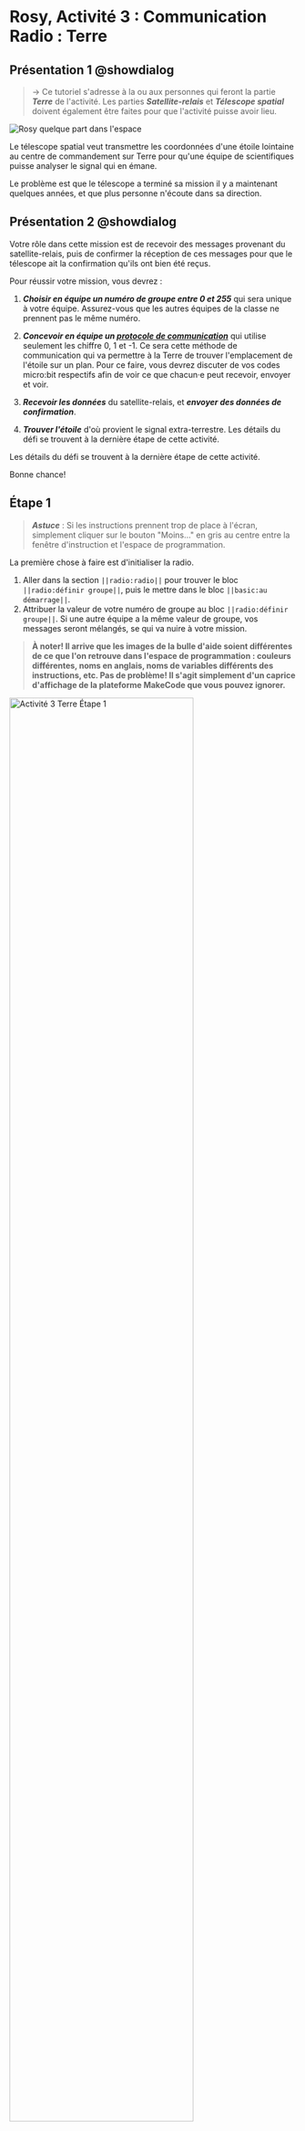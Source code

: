 # Rosy, Activité 3 : Communication Radio : Terre

## Présentation 1 @showdialog

> -> Ce tutoriel s'adresse à la ou aux personnes qui feront la partie ***Terre*** de l'activité. Les parties ***Satellite-relais*** et ***Télescope spatial*** doivent également être faites pour que l'activité puisse avoir lieu.

![Rosy quelque part dans l'espace](https://raw.githubusercontent.com/GenieLabMtl/Rosy_microbit/master/static/images/Activity_03/Rosy_Terre_Mars.png)

Le télescope spatial veut transmettre les coordonnées d'une étoile lointaine au centre de commandement sur Terre pour qu'une équipe de scientifiques puisse analyser le signal qui en émane.

Le problème est que le télescope a terminé sa mission il y a maintenant quelques années, et que plus personne n'écoute dans sa direction.

## Présentation 2 @showdialog

Votre rôle dans cette mission est de recevoir des messages provenant du satellite-relais, puis de confirmer la réception de ces messages pour que le télescope ait la confirmation qu'ils ont bien été reçus.

Pour réussir votre mission, vous devrez :

1. ***Choisir en équipe un numéro de groupe entre 0 et 255*** qui sera unique à votre équipe. Assurez-vous que les autres équipes de la classe ne prennent pas le même numéro.

2. ***Concevoir en équipe un [protocole de communication](https://fr.wikipedia.org/wiki/Protocole_de_communication)*** qui utilise seulement les chiffre 0, 1 et -1. Ce sera cette méthode de communication qui va permettre à la Terre de trouver l'emplacement de l'étoile sur un plan. Pour ce faire, vous devrez discuter de vos codes micro:bit respectifs afin de voir ce que chacun·e peut recevoir, envoyer et voir.
3. ***Recevoir les données*** du satellite-relais, et ***envoyer des données de confirmation***.
4. ***Trouver l'étoile*** d'où provient le signal extra-terrestre. Les détails du défi se trouvent à la dernière étape de cette activité.

Les détails du défi se trouvent à la dernière étape de cette activité.

Bonne chance!


## Étape 1

> ***Astuce*** : Si les instructions prennent trop de place à l'écran, simplement cliquer sur le bouton "Moins..." en gris au centre entre la fenêtre d'instruction et l'espace de programmation.

La première chose à faire est d'initialiser la radio.

1. Aller dans la section ``||radio:radio||`` pour trouver le bloc ``||radio:définir groupe||``, puis le mettre dans le bloc ``||basic:au démarrage||``.
2. Attribuer la valeur de votre numéro de groupe au bloc ``||radio:définir groupe||``. Si une autre équipe a la même valeur de groupe, vos messages seront mélangés, se qui va nuire à votre mission.

>**À noter! Il arrive que les images de la bulle d'aide soient différentes de ce que l'on retrouve dans l'espace de programmation : couleurs différentes, noms en anglais, noms de variables différents des instructions, etc. Pas de problème! Il s'agit simplement d'un caprice d'affichage de la plateforme MakeCode que vous pouvez ignorer.**

<img alt="Activité 3 Terre Étape 1" src="https://raw.githubusercontent.com/GenieLabMtl/Rosy_microbit/master/static/images/Activity_03/Rosy_Act3_Terre_01.gif" width="80%">

```blocks
radio.setGroup(0)
```

## Étape 2

Lorsqu'une donnée est reçue du satellite-relais, nous voulons la voir affichée.

1. Toujours dans la section ``||radio:radio||``, trouver le bloc ``||radio:quand une donnée est reçue par radio name value||`` et le glisser dans la page de programmation.
2. Aller dans ``||logic:logique||`` pour trouver le bloc ``||logic:si <vrai> alors||`` et le mettre dans le bloc radio que l'on vient de prendre.

<img alt="Activité 3 Terre Étape 2" src="https://raw.githubusercontent.com/GenieLabMtl/Rosy_microbit/master/static/images/Activity_03/Rosy_Act3_Terre_02.gif" width="80%">

```blocks
radio.onReceivedValue(function (name, value) {
    if (True) {
    }
})
```

## Étape 3

Il faut afficher la bonne image selon les données reçues, qui peuvent être 0, 1 ou -1. Commençons par recevoir les bons messages, qui sont sous forme de [chaînes de caractères](https://fr.wikipedia.org/wiki/Cha%C3%AEne_de_caract%C3%A8res).

1. Aller dans la section ``||logic:logique||``, y trouver ``||logic: " " = " "||``, et le glisser à la place de ``||logic:<vrai>||``.
2. Dans le cercle de gauche, glisser la variable ``||variables:name||`` qui se trouve dans ``||radio:quand une donnée est reçue par radio||``.
3. Dans le cercle de droite, inscrire "terre".

<img alt="Activité 3 Terre Étape 3" src="https://raw.githubusercontent.com/GenieLabMtl/Rosy_microbit/master/static/images/Activity_03/Rosy_Act3_Terre_03.gif" width="80%">

```blocks
radio.onReceivedValue(function (name, value) {
    if (name == "terre") {

    }
})
```

## Étape 4

Affichons maintenant les données reçues, puis nettoyons ensuite l'écran.

1. Dans la section ``||basic:base||``, trouver le bloc ``||basic:montrer nombre||`` et la mettre dans notre bloc ``||logic:si...alors||``.
2. Glisser la variable ``||variables:value||`` qui se trouve dans ``||radio:quand une donnée est reçue par radio||`` dans le cercle à droite dans ``||basic:montrer nombre||``.
3. Dans la section ``||basic:base||``, trouver le bloc ``||basic:pause (ms)||`` et le mettre à la suite.
4. Trouver le bloc ``||basic:effacer l'écran||`` et le mettre à la suite.

<img alt="Activité 3 Terre Étape 4" src="https://raw.githubusercontent.com/GenieLabMtl/Rosy_microbit/master/static/images/Activity_03/Rosy_Act3_Terre_04.gif" width="80%">

```blocks
radio.onReceivedValue(function (name, value) {
    if (name == "terre") {
        basic.showNumber(value)
        basic.pause(200)
        basic.clearScreen()
    }
})
```


## Étape 5

Nous voulons maintenant pouvoir envoyer des messages de confirmation. Ils peuvent être : *flèche à gauche* (ouest), *flèche à droite* (est), *flèche en haut* (nord), *flèche en bas* (sud), et *crochet de validation*.
Pour sélectionner le message à envoyer, nous allons utiliser l'[accéléromètre](https://fr.wikipedia.org/wiki/Acc%C3%A9l%C3%A9rom%C3%A8tre) du micro:bit.

1. Dans ``||input:entrée||``, prendre le bloc ``||input:lorsque le bouton A est pressé||``.
2. Y insérer le double bloc ``||logic:si <vrai> alors...sinon||`` de la section ``||logic:logique||``
3. Aller dans la section ``||logic:logique||``, y trouver l'hexagone ``||logic:plus petit que||``, et le glisser dans le premier ``||logic:si <vrai> alors||``.
4. Dans la section ``||input:entrée||``, trouver ``||input:accélération (mg)||`` et le mettre dans le cercle à gauche du ``||logic:plus petit que||``.

<img alt="Activité 3 Terre Étape 5" src="https://raw.githubusercontent.com/GenieLabMtl/Rosy_microbit/master/static/images/Activity_03/Rosy_Act3_Terre_05.gif" width="80%">

```blocks
input.onButtonPressed(Button.A, function () {
    if (input.acceleration(Dimension.X) < 0) {

    } else {

    }
})
```


## Étape 6

Lorsque le micro:bit penche vers la gauche et que l'on appuie sur le ``||input:bouton A||``, nous allons envoyer "o" pour Ouest. Ensuite, affichons ce que nous avons envoyé.

1. Insérer le bloc ``||radio:envoyer la chaîne "" par radio||`` de la section ``||radio:radio||`` sous le "si", et inscrire la lettre "o" dans ce bloc.
2. Dans la section ``||basic:base||``, trouver le bloc ``||basic:montrer la flèche||``, la mettre dans ce bloc et choisir "Ouest".
3. Trouver le bloc ``||basic:pause (ms)||`` et le mettre à la suite, puis y inscrire le nombre 100.
4. Trouver le bloc ``||basic:effacer l'écran||`` et le mettre à la suite.

<img alt="Activité 3 Terre Étape 6" src="https://raw.githubusercontent.com/GenieLabMtl/Rosy_microbit/master/static/images/Activity_03/Rosy_Act3_Terre_06.gif" width="80%">

```blocks
input.onButtonPressed(Button.A, function () {
    if (input.acceleration(Dimension.X) < 0) {
        radio.sendString("o")
        basic.showArrow(ArrowNames.West)
        basic.pause(100)
        basic.clearScreen()
    } else {

    }
})
```

## Étape 7

Dans la section ``||logic:sinon||``, refaire la même chose, mais pour envoyer "e" pour Est.

1. Insérer le bloc ``||radio:envoyer la chaîne "" par radio||`` de la section ``||radio:radio||`` sous le ``||logic:sinon||``, et inscrire la lettre "e" dans ce bloc.
2. Dans la section ``||basic:base||``, trouver le bloc ``||basic:montrer la flèche||``, la mettre dans ce bloc et choisir "Est".
3. Trouver le bloc ``||basic:pause (ms)||`` et le mettre à la suite, puis y inscrire le nombre 100.
4. Trouver le bloc ``||basic:effacer l'écran||`` et le mettre à la suite.

<img alt="Activité 3 Terre Étape 7" src="https://raw.githubusercontent.com/GenieLabMtl/Rosy_microbit/master/static/images/Activity_03/Rosy_Act3_Terre_07.gif" width="80%">

```blocks
input.onButtonPressed(Button.A, function () {
    if (input.acceleration(Dimension.X) < 0) {
        radio.sendString("o")
        basic.showArrow(ArrowNames.West)
        basic.pause(100)
        basic.clearScreen()
    } else {
        radio.sendString("e")
        basic.showArrow(ArrowNames.East)
        basic.pause(100)
        basic.clearScreen()
    }
})
```

## Étape 8

Refaire la même chose qu'aux étapes 5 à 7, mais pour "Nord" et "Sud". La fonction *Dupliquer* va nous aider.

1. Sur le bloc ``||input:lorsque le bouton A est pressé||`` que nous avons créé à l'étape précédente, faire clic droit, puis Dupliquer.
2. Changer le ``||input:bouton A||`` pour le ``||input:bouton B||``.
3. Assigner "Y" à ``||input:accélération (mg)||``.
4. Changer "o" pour "n", et "Ouest" pour "Nord".
5. Changer "e" pour "s", et "Est" pour "Sud".

<img alt="Activité 3 Terre Étape 8" src="https://raw.githubusercontent.com/GenieLabMtl/Rosy_microbit/master/static/images/Activity_03/Rosy_Act3_Terre_08.gif" width="80%">

```blocks
input.onButtonPressed(Button.B, function () {
    if (input.acceleration(Dimension.Y) < 0) {
        radio.sendString("n")
        basic.showArrow(ArrowNames.North)
        basic.pause(100)
        basic.clearScreen()
    } else {
        radio.sendString("s")
        basic.showArrow(ArrowNames.South)
        basic.pause(100)
        basic.clearScreen()
    }
})
```

## Étape 9

Pour aider à la communication, il est pratique d'envoyer un message de validation pour signaler que le message a été bien reçu. Appuyez sur les ``||input:boutons A et B||`` en même temps nous permettra d'envoyer ce message.

Pour se faire, ajoutons un troisième bloc ``||input:lorsque le bouton A est pressé||``.

1. Créer un nouveau ``||input:lorsque le bouton A est pressé||`` et changer le ``||input:bouton A||`` pour ``||input:bouton A+B||``.
2. Y insérer le bloc ``||radio:envoyer la chaîne "" par radio||`` de la section ``||radio:radio||``, et y inscrire "ok".

<img alt="Activité 3 Terre Étape 9" src="https://raw.githubusercontent.com/GenieLabMtl/Rosy_microbit/master/static/images/Activity_03/Rosy_Act3_Terre_09.gif" width="80%">

```blocks
input.onButtonPressed(Button.AB, function () {
    radio.sendString("ok")
})
```

## Étape 10

Lorsque le message de confirmation est envoyé, affichons aussi une confirmation visuelle à notre écran.

1. Dans la section ``||basic:base||``, trouver le bloc ``||basic:montrer l'icône||`` et le mettre à la suite de ``||radio:envoyer la chaîne "ok" par radio||``.
2. Choisir l'image du crochet de validation dans le bloc ``||basic:montrer l'icône||``.
3. Trouver le bloc ``||basic:pause (ms)||``, le mettre à la suite et y inscrire le nombre 100.
4. Trouver le bloc ``||basic:effacer l'écran||`` et le mettre à la suite.

<img alt="Activité 3 Terre Étape 10" src="https://raw.githubusercontent.com/GenieLabMtl/Rosy_microbit/master/static/images/Activity_03/Rosy_Act3_Terre_10.gif" width="80%">

```blocks
input.onButtonPressed(Button.AB, function () {
    radio.sendString("ok")
    basic.showIcon(IconNames.Yes)
    basic.pause(100)
    basic.clearScreen()
})
```

## Étape 11 @showhint

Voilà, le code est maintenant prêt! Le voici au complet. N'oubliez pas de faire dérouler l'image d'aide vers le bas pour le voir au complet.

```blocks
input.onButtonPressed(Button.A, function () {
    if (input.acceleration(Dimension.X) < 0) {
        radio.sendString("o")
        basic.showArrow(ArrowNames.West)
        basic.pause(100)
        basic.clearScreen()
    } else {
        radio.sendString("e")
        basic.showArrow(ArrowNames.East)
        basic.pause(100)
        basic.clearScreen()
    }
})
input.onButtonPressed(Button.AB, function () {
    radio.sendString("ok")
    basic.showIcon(IconNames.Yes)
    basic.pause(100)
    basic.clearScreen()
})
input.onButtonPressed(Button.B, function () {
    if (input.acceleration(Dimension.Y) < 0) {
        radio.sendString("n")
        basic.showArrow(ArrowNames.North)
        basic.pause(100)
        basic.clearScreen()
    } else {
        radio.sendString("s")
        basic.showArrow(ArrowNames.South)
        basic.pause(100)
        basic.clearScreen()
    }
})
radio.onReceivedValue(function (name, value) {
    if (name == "terre") {
        basic.showNumber(value)
        basic.pause(200)
        basic.clearScreen()
    }
})
radio.setGroup(0)
```


## Étape 12

Il ne reste qu'à téléverser le code sur le micro:bit, et vous êtes prêt·e.

Si vous avez besoin de vous rafraîchir la mémoire au sujet du téléversement du code, [voyez ici la vidéo aide-mémoire](https://youtu.be/H8utNPE3sJo) par GénieLab, et [voici la procédure détaillée](https://makecode.microbit.org/device/usb) dans la documentation de MakeCode (en anglais seulement).


## Étape 13 @showdialog

Lorsque vos coéquipiers et coéquipières seront prêtes, vous pourrez commencer à recevoir et interpréter les données critiques à la mission, qui se trouvent à la prochaine étape.
En attendant, vous pouvez :

1. Vous pratiquer pour maitriser les boutons.
2. Pouvez-vous trouver une façon d'améliorer l'affichage à l'écran du micro:bit?

Lorsque tout le monde est prêt, aller à l'étape suivante.


## Étape 14 @showdialog

Votre défi : l'équipe du satellite-télescope va vous guider, en passant par le satellite-relais, pour trouver l'étoile d'où provient le message, à l'aide du plan suivant.

Voici le protocole de communication :

A) -1 veut dire une case vers la gauche
B) 1 veut dire une case vers la droite
C) Quand 0 est envoyé, ça veut dire que le déplacement horizontal est terminé, et qu'on commence le déplacement vertical
D) -1 veut alors dire une case vers le bas
E) 1 veut alors dire une case vers le haut
F) Pour vous assurer que les informations sont bien reçues, la Terre envoie un message de confirmation à chaque fois qu'elle reçoit un message : N pour vers le haut, S pour vers le bas, O pour vers la gauche, et E pour vers la droite.

1. Recevoir les informations de l'équipe satellite-relais et les interpréter selon le protocole établi.
2. En utilisant l'étoile Polaire (le centre de l'image) comme point de référence, suivre les indications reçues pour trouver la bonne étoile.

Une excellente communication entre toutes les équipes sera essentielle à la réussite de cette mission. Bonne chance!

![Charte des étoiles](https://raw.githubusercontent.com/GenieLabMtl/Rosy_microbit/master/static/images/Activity_03/ciel_etoiles_v3.jpg)